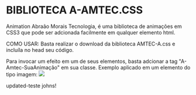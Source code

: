 # BIBLIOTECA A-AMTEC.CSS
Animation Abraão Morais Tecnologia, é uma biblioteca de animações em CSS3 que pode ser 
adcionada facilmente em qualquer elemento html.

COMO USAR: 
Basta realizar o download da biblioteca AMTEC-A.css e incluíla no head seu código.

Para invocar um efeito em um de seus elementos, basta adcionar a tag "A-Amtec-SuaAnimação" em sua classe.
Exemplo aplicado em um elemento do tipo imagem:  <img src="minhaimagem.png" class="SuaClassePessoal A-Amtec-ZoomIn"></img>

updated-teste johns!